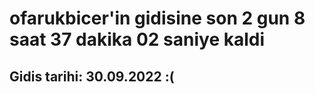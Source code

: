 # ofarukbicer'in gidisine son 2 gun 8 saat 37 dakika 02 saniye kaldi

## Gidis tarihi: 30.09.2022 :(